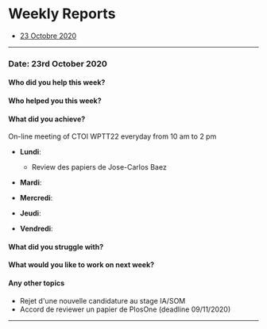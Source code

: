 # Weekly Reports

* [23 Octobre 2020](#date-23rd-october-2020)

-------------------------------------------------------------------  

### Date: 23rd October 2020

#### Who did you help this week?

#### Who helped you this week?

#### What did you achieve?

On-line meeting of CTOI WPTT22 everyday from 10 am to 2 pm

* **Lundi**: 
  * Review des papiers de Jose-Carlos Baez

* **Mardi**: 

* **Mercredi**: 

* **Jeudi**: 

* **Vendredi**: 

#### What did you struggle with?

#### What would you like to work on next week?

#### Any other topics

* Rejet d'une nouvelle candidature au stage IA/SOM
* Accord de reviewer un papier de PlosOne (deadline 09/11/2020)

-------------------------------------------------------------------
